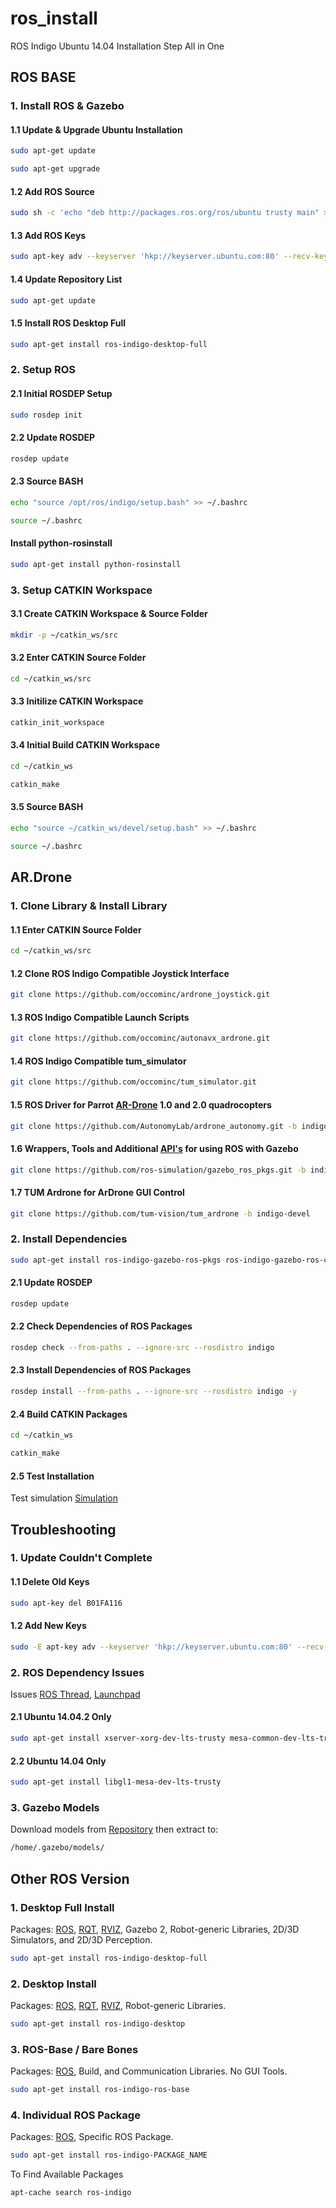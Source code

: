 # ros_install

ROS Indigo Ubuntu 14.04 Installation Step All in One

## ROS BASE

### 1. Install ROS & Gazebo

#### 1.1 Update & Upgrade Ubuntu Installation

```bash
sudo apt-get update
```

```bash
sudo apt-get upgrade
```

#### 1.2 Add ROS Source

```bash
sudo sh -c 'echo "deb http://packages.ros.org/ros/ubuntu trusty main" > /etc/apt/sources.list.d/ros-latest.list'
```

#### 1.3 Add ROS Keys

```bash
sudo apt-key adv --keyserver 'hkp://keyserver.ubuntu.com:80' --recv-key C1CF6E31E6BADE8868B172B4F42ED6FBAB17C654
```

#### 1.4 Update Repository List

```bash
sudo apt-get update
```

#### 1.5 Install ROS Desktop Full

```bash
sudo apt-get install ros-indigo-desktop-full
```

### 2. Setup ROS

#### 2.1 Initial ROSDEP Setup

```bash
sudo rosdep init
```

#### 2.2 Update ROSDEP

```bash
rosdep update
```

#### 2.3 Source BASH

```bash
echo "source /opt/ros/indigo/setup.bash" >> ~/.bashrc
```

```bash
source ~/.bashrc
```

#### Install python-rosinstall

```bash
sudo apt-get install python-rosinstall
```

### 3. Setup CATKIN Workspace

#### 3.1 Create CATKIN Workspace & Source Folder

```bash
mkdir -p ~/catkin_ws/src
```

#### 3.2 Enter CATKIN Source Folder

```bash
cd ~/catkin_ws/src
```

#### 3.3 Initilize CATKIN Workspace

```bash
catkin_init_workspace
```

#### 3.4 Initial Build CATKIN Workspace

```bash
cd ~/catkin_ws
```

```bash
catkin_make
```

#### 3.5 Source BASH

```bash
echo "source ~/catkin_ws/devel/setup.bash" >> ~/.bashrc
```

```bash
source ~/.bashrc
```

## AR.Drone

### 1. Clone Library & Install Library

#### 1.1 Enter CATKIN Source Folder

```bash
cd ~/catkin_ws/src
```

#### 1.2 Clone ROS Indigo Compatible Joystick Interface

```bash
git clone https://github.com/occominc/ardrone_joystick.git
```

#### 1.3 ROS Indigo Compatible Launch Scripts

```bash
git clone https://github.com/occominc/autonavx_ardrone.git
```

#### 1.4 ROS Indigo Compatible tum_simulator

```bash
git clone https://github.com/occominc/tum_simulator.git
```

#### 1.5 ROS Driver for Parrot [AR-Drone](http://wiki.ros.org/ardrone_autonomy) 1.0 and 2.0 quadrocopters

```bash
git clone https://github.com/AutonomyLab/ardrone_autonomy.git -b indigo-devel
```

#### 1.6 Wrappers, Tools and Additional [API's](http://wiki.ros.org/gazebo_ros_pkgs) for using ROS with Gazebo

```bash
git clone https://github.com/ros-simulation/gazebo_ros_pkgs.git -b indigo-devel
```

#### 1.7 TUM Ardrone for ArDrone GUI Control

```bash
git clone https://github.com/tum-vision/tum_ardrone -b indigo-devel
```

### 2. Install Dependencies

```bash
sudo apt-get install ros-indigo-gazebo-ros-pkgs ros-indigo-gazebo-ros-control
```

#### 2.1 Update ROSDEP

```bash
rosdep update
```

#### 2.2 Check Dependencies of ROS Packages

```bash
rosdep check --from-paths . --ignore-src --rosdistro indigo
```

#### 2.3 Install Dependencies of ROS Packages

```bash
rosdep install --from-paths . --ignore-src --rosdistro indigo -y
```

#### 2.4 Build CATKIN Packages

```bash
cd ~/catkin_ws
```

```bash
catkin_make
```

#### 2.5 Test Installation

Test simulation [Simulation](https://github.com/yanottamao/ardrone_gazebo_simulation)

## Troubleshooting

### 1. Update Couldn't Complete

#### 1.1 Delete Old Keys

```bash
sudo apt-key del B01FA116
```

#### 1.2 Add New Keys

```bash
sudo -E apt-key adv --keyserver 'hkp://keyserver.ubuntu.com:80' --recv-key C1CF6E31E6BADE8868B172B4F42ED6FBAB17C654
```

### 2. ROS Dependency Issues

Issues [ROS Thread](https://answers.ros.org/question/203610/ubuntu-14042-unmet-dependencies-similar-for-14043/), [Launchpad](https://bugs.launchpad.net/ubuntu/trusty/+source/mesa/+bug/1424059)

#### 2.1 Ubuntu 14.04.2 Only

```bash
sudo apt-get install xserver-xorg-dev-lts-trusty mesa-common-dev-lts-trusty libxatracker-dev-lts-trusty libopenvg1-mesa-dev-lts-trusty libgles2-mesa-dev-lts-trusty libgles1-mesa-dev-lts-trusty libgl1-mesa-dev-lts-trusty libgbm-dev-lts-trusty libegl1-mesa-dev-lts-trusty
```

#### 2.2 Ubuntu 14.04 Only

```bash
sudo apt-get install libgl1-mesa-dev-lts-trusty
```

### 3. Gazebo Models

Download models from [Repository](bitbucket.org/osrf/gazebo_models/downloads/) then extract to:

```bash
/home/.gazebo/models/
```

## Other ROS Version

### 1. Desktop Full Install

Packages: [ROS](http://wiki.ros.org/ros), [RQT](http://wiki.ros.org/rqt), [RVIZ](http://wiki.ros.org/rviz), Gazebo 2, Robot-generic Libraries, 2D/3D Simulators, and 2D/3D Perception.

```bash
sudo apt-get install ros-indigo-desktop-full
```

### 2. Desktop Install

Packages: [ROS](http://wiki.ros.org/ros), [RQT](http://wiki.ros.org/rqt), [RVIZ](http://wiki.ros.org/rviz), Robot-generic Libraries.

```bash
sudo apt-get install ros-indigo-desktop
```

### 3. ROS-Base / Bare Bones

Packages: [ROS](http://wiki.ros.org/ros), Build, and Communication Libraries. No GUI Tools.

```bash
sudo apt-get install ros-indigo-ros-base
```

### 4. Individual ROS Package

Packages: [ROS](http://wiki.ros.org/ros), Specific ROS Package.

```bash
sudo apt-get install ros-indigo-PACKAGE_NAME
```

To Find Available Packages

```bash
apt-cache search ros-indigo
```
